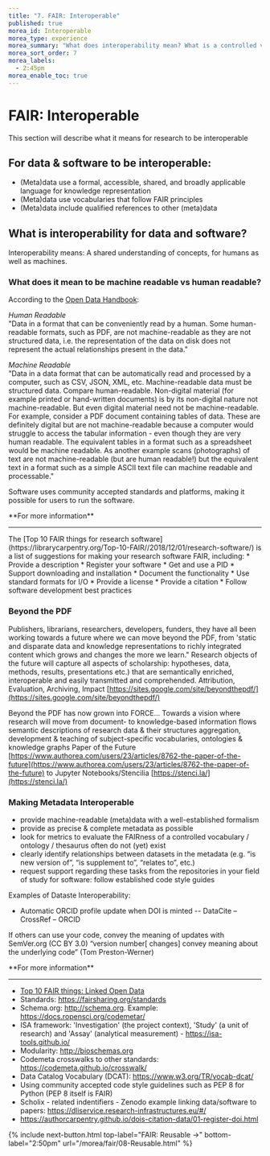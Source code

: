```yaml
---
title: "7. FAIR: Interoperable"
published: true
morea_id: Interoperable
morea_type: experience
morea_summary: "What does interoperability mean? What is a controlled vocabulary, a metadata schema and linked data? How do I describe data so that humans and computers can understand?"
morea_sort_order: 7
morea_labels:
  - 2:45pm
morea_enable_toc: true
---
```


# FAIR: Interoperable

This section will describe what it means for research to be interoperable

## For data & software to be interoperable:

* (Meta)data use a formal, accessible, shared, and broadly applicable language for knowledge representation  
* (Meta)data use vocabularies that follow FAIR principles  
* (Meta)data include qualified references to other (meta)data

## What is interoperability for data and software?

Interoperability means: A shared understanding of concepts, for humans as well as machines.

### What does it mean to be machine readable vs human readable?

According to the [Open Data Handbook](http://opendatahandbook.org/glossary/en/):

_Human Readable_  
"Data in a format that can be conveniently read by a human. Some human-readable formats, such as PDF, are not machine-readable as they are not structured data, i.e. the representation of the data on disk does not represent the actual relationships present in the data."

_Machine Readable_  
"Data in a data format that can be automatically read and processed by a computer, such as CSV, JSON, XML, etc. Machine-readable data must be structured data. Compare human-readable.
Non-digital material (for example printed or hand-written documents) is by its non-digital nature not machine-readable. But even digital material need not be machine-readable. For example, consider a PDF document containing tables of data. These are definitely digital but are not machine-readable because a computer would struggle to access the tabular information - even though they are very human readable. The equivalent tables in a format such as a spreadsheet would be machine readable.
As another example scans (photographs) of text are not machine-readable (but are human readable!) but the equivalent text in a format such as a simple ASCII text file can machine readable and processable."

Software uses community accepted standards and platforms, making it possible for users to run the software.

<div class="alert alert-info" role="alert" markdown="1">
<i class="fa-solid fa-circle-info fa-xl"></i> **For more information**
<hr/>
The [Top 10 FAIR things for research software](https://librarycarpentry.org/Top-10-FAIR//2018/12/01/research-software/) is a list of suggestions for making your research software FAIR, including:
  * Provide a description
  * Register your software
  * Get and use a PID
  * Support downloading and installation
  * Document the functionality
  * Use standard formats for I/O
  * Provide a license
  * Provide a citation
  * Follow software development best practices
</div>

### Beyond the PDF

Publishers, librarians, researchers, developers, funders, they have all been working towards a future where we can move beyond the PDF, from 'static and disparate data and knowledge representations to richly integrated content which grows and changes the more we learn." Research objects of the future will capture all aspects of scholarship: hypotheses, data, methods, results, presentations etc.) that are semantically enriched, interoperable and easily transmitted and comprehended.
Attribution, Evaluation, Archiving, Impact
[https://sites.google.com/site/beyondthepdf/](https://sites.google.com/site/beyondthepdf/)

Beyond the PDF has now grown into FORCE...
Towards a vision where research will move from document- to knowledge-based information flows
semantic descriptions of research data & their structures
aggregation, development & teaching of subject-specific vocabularies, ontologies & knowledge graphs
Paper of the Future
[https://www.authorea.com/users/23/articles/8762-the-paper-of-the-future](https://www.authorea.com/users/23/articles/8762-the-paper-of-the-future) to Jupyter Notebooks/Stencilia
[https://stenci.la/](https://stenci.la/)

### Making Metadata Interoperable

- provide machine-readable (meta)data with a well-established formalism
- provide as precise & complete metadata as possible
- look for metrics to evaluate the FAIRness of a controlled vocabulary / ontology / thesaurus
  often do not (yet) exist
- clearly identify relationships between datasets in the metadata (e.g. “is new version of”, “is supplement to”, “relates to”, etc.)
- request support regarding these tasks from the repositories in your field of study
  for software: follow established code style guides

Examples of Dataste Interoperability:

- Automatic ORCID profile update when DOI is minted
  -- DataCite – CrossRef – ORCID

If others can use your code, convey the meaning of updates with SemVer.org (CC BY 3.0)
“version number[ changes] convey meaning about the underlying code” (Tom Preston-Werner)

<div class="alert alert-info" role="alert" markdown="1">
<i class="fa-solid fa-circle-info fa-xl"></i> **For more information**
<hr/>

* [Top 10 FAIR things: Linked Open Data](https://librarycarpentry.org/Top-10-FAIR//2019/09/05/linked-open-data/)
* Standards: <https://fairsharing.org/standards>
* Schema.org: <http://schema.org>. Example: <https://docs.ropensci.org/codemetar/>
* ISA framework: 'Investigation' (the project context), 'Study' (a unit of research) and 'Assay' (analytical measurement) - <https://isa-tools.github.io/>
* Modularity: <http://bioschemas.org>
* Codemeta crosswalks to other standards: <https://codemeta.github.io/crosswalk/>
* Data Catalog Vocabulary (DCAT): <https://www.w3.org/TR/vocab-dcat/>
* Using community accepted code style guidelines such as PEP 8 for Python (PEP 8 itself is FAIR)
* Scholix - related indentifiers - Zenodo example linking data/software to papers: <https://dliservice.research-infrastructures.eu/#/>
* <https://authorcarpentry.github.io/dois-citation-data/01-register-doi.html>
</div>

{% include next-button.html top-label="FAIR: Reusable ->" bottom-label="2:50pm" url="/morea/fair/08-Reusable.html" %}
